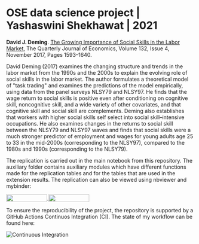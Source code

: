 # OSE data science project | Yashaswini Shekhawat | 2021

**David J. Deming**. [The Growing Importance of Social Skills in the Labor Market](https://doi.org/10.1093/qje/qjx022), The Quarterly Journal of Economics, Volume 132, Issue 4, November 2017, Pages 1593–1640.

David Deming (2017) examines the changing structure and trends in the labor market from the 1990s and the 2000s to explain the evolving role of social skills in the labor market. The author formulates a theoretical model of "task trading" and examines the predictions of the model empirically, using data from the panel surveys NLSY79 and NLSY97. He finds that the wage return to social skills is positive even after conditioning on cognitive skill, noncognitive skill, and a wide variety of other covariates, and that cognitive skill and social skill are complements. Deming also establishes that workers with higher social skills self select into social skill–intensive occupations. He also examines changes in the returns to social skill between the NLSY79 and NLSY97 waves and finds that social skills were a much stronger predictor of employment and wages for young adults age 25 to 33 in the mid-2000s (corresponding to the NLSY97), compared to the 1980s and 1990s (corresponding to the NLSY79). 

The replication is carried out in the main notebook from this repository. The auxiliary folder contains auxiliary modules which have different functions made for the replication tables and for the tables that are used in the extension results. The replication can also be viewed using nbviewer and mybinder:

<a href="https://nbviewer.jupyter.org/github/OpenSourceEconomics/ose-data-science-course-project-Yashaswini1399/blob/master/David_Deming_replication.ipynb"
   target="_parent">
   <img align="center"
  src="https://raw.githubusercontent.com/jupyter/design/master/logos/Badges/nbviewer_badge.png"
      width="109" height="20">
</a>
<a href="https://mybinder.org/v2/gh/OpenSourceEconomics/ose-data-science-course-project-Yashaswini1399/blob/master>filepath=David_Deming_replication.ipynb"
    target="_parent">
    <img align="center"
       src="https://mybinder.org/badge_logo.svg"
       width="109" height="20">
</a>


To ensure the reproducibility of the project, the repository is supported by a GitHub Actions Continuos Integration (CI). The state of my workflow can be found here:

![Continuous Integration](https://github.com/OpenSourceEconomics/ose-template-course-project/workflows/Continuous%20Integration/badge.svg)
